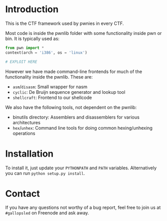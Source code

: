 # Introduction

This is the CTF framework used by pwnies in every CTF.

Most code is inside the pwnlib folder with some functionality inside pwn or bin. It is typically used as:

```python
from pwn import *
context(arch = 'i386', os = 'linux')

# EXPLOIT HERE
```

However we have made command-line frontends for much of the functionality
inside the pwnlib. These are:

* `asm`/`disasm`: Small wrapper for nasm
* `cyclic`: De Bruijn sequence generator and lookup tool
* `shellcraft`: Frontend to our shellcode

We also have the following tools, not dependent on the pwnlib:

*  binutils directory: Assemblers and disassemblers for various architectures
* `hex`/`unhex`: Command line tools for doing common hexing/unhexing operations

# Installation
To install it, just update your `PYTHONPATH` and `PATH` variables. Alternatively
you can run `python setup.py install`.

# Contact
If you have any questions not worthy of a bug report, feel free to join us
at `#gallopsled` on Freenode and ask away.
